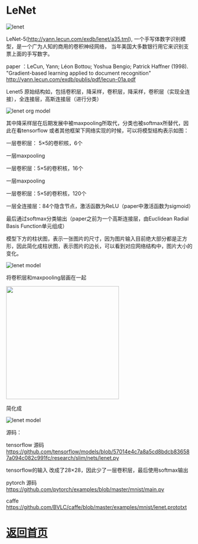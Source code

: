 
# LeNet
![lenet](http://yann.lecun.com/exdb/lenet/gifs/a35.gif)

LeNet-5(http://yann.lecun.com/exdb/lenet/a35.tml), 一个手写体数字识别模型，是一个广为人知的商用的卷积神经网络，
当年美国大多数银行用它来识别支票上面的手写数字。

paper ：LeCun, Yann; Léon Bottou; Yoshua Bengio; Patrick Haffner (1998). "Gradient-based learning applied to document recognition"
http://yann.lecun.com/exdb/publis/pdf/lecun-01a.pdf

Lenet5 原始结构如，包括卷积层，降采样，卷积层，降采样，卷积层（实现全连接），全连接层，高斯连接层（进行分类）

![lenet org model](https://github.com/weslynn/graphic-deep-neural-network/blob/master/pic/lenet-org.jpg)

其中降采样层在后期发展中被maxpooling所取代，分类也被softmax所替代，因此在看tensorflow 或者其他框架下网络实现的时候，可以将模型结构表示如图：

一层卷积层： 5×5的卷积核，6个

一层maxpooling

一层卷积层：5×5的卷积核，16个

一层maxpooling

一层卷积层：5×5的卷积核，120个

一层全连接层：84个隐含节点，激活函数为ReLU（paper中激活函数为sigmoid）

最后通过softmax分类输出（paper之前为一个高斯连接层，由Euclidean Radial Basis Function单元组成）

模型下方的柱状图，表示一张图片的尺寸，因为图片输入目前绝大部分都是正方形，因此简化成柱状图，表示图片的边长，可以看到对应网络结构中，图片大小的变化。

![lenet model](https://github.com/weslynn/graphic-deep-neural-network/blob/master/modelpic/lenet.png)


将卷积层和maxpooling层画在一起

  <img src="https://github.com/weslynn/graphic-deep-neural-network/blob/master/modelpic/equal.png" width="305">

简化成

![lenet model](https://github.com/weslynn/graphic-deep-neural-network/blob/master/modelpic/lenet-short.png)

源码：

tensorflow 源码 https://github.com/tensorflow/models/blob/57014e4c7a8a5cd8bdcb836587a094c082c991fc/research/slim/nets/lenet.py

tensorflow的输入 改成了28×28，因此少了一层卷积层，最后使用softmax输出

pytorch 源码 https://github.com/pytorch/examples/blob/master/mnist/main.py

caffe https://github.com/BVLC/caffe/blob/master/examples/mnist/lenet.prototxt


# [返回首页](https://github.com/weslynn/graphic-deep-neural-network/)